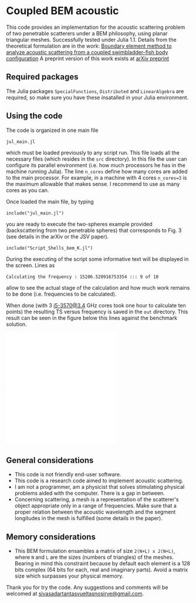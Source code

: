# Coupled BEM acoustic

This code provides an implementation for the acoustic scattering problem of two
penetrable scatterers under a BEM philosophy, using planar triangular meshes.
Successfully tested under Julia 1.1.
Details from the theoretical formulation are in the work:
[Boundary element method to analyze acoustic scattering from a coupled swimbladder-fish body configuration](https://www.sciencedirect.com/science/article/abs/pii/S0022460X20304405?via%3Dihub)
A preprint version of this work exists at [arXiv preprint](https://arxiv.org/abs/1909.11781)

## Required packages

The Julia packages `SpecialFunctions`, `Distributed` and `LinearAlgebra` are required,
so make sure you have these insatalled in your Julia environment.

## Using the code

The code is organized in one main file
```
jul_main.jl
```
which must be loaded previously to any script run. This file loads all the necessary
files (which resides in the `src` directory).
In this file the user can configure its parallel environment (i.e. how much processors
he has in the machine running Julia). The line `n_cores` define how many cores are 
added to the main processor. For example, in a machine with 4 cores `n_cores=3` is the
maximum allowable that makes sense. I recommend to use as many cores as you can.

Once loaded the main file, by typing
```
include("jul_main.jl")
```
you are ready to execute the two-spheres example provided (backscattering from two
penetrable spheres) that corresponds to Fig. 3 (see details in the arXiv or the
JSV paper).
```
include("Script_Shells_bem_K.jl")
```
During the executing of the script some informative text will be displayed in the
screen. Lines as
```
Calculating the frequency : 15206.520916753354 ::: 9 of 10
```
allow to see the actual stage of the calculation and how much work remains to be
done (i.e. frequencies to be calculated).

When done (with 3 i5-3570@3.4 GHz cores took one hour to calculate ten points) the
resulting TS versus frequency is saved in the `out` directory.
This result can be seen in the figure below this lines against the benchmark solution.

![image info](out/fig_test_spheres.pdf)
![image info](./out/fig_test_spheres.pdf)

## General considerations

* This code is not friendly end-user software.
* This code is a research code aimed to implement acoustic scattering.
* I am not a programmer, am a physicist that solves stimulating physical problems 
aided with the computer. There is a gap in between.
* Concerning scattering, a mesh is a representation of the scatterer's object 
appropriate only in a range of frequencies. Make sure that a proper relation
between the acoustic wavelength and the segment longitudes in the mesh is
fulfilled (some details in the paper).

## Memory considerations

* This BEM formulation ensambles a matrix of size `2(N+L) x 2(N+L)`, where `N` and `L`
are the sizes (numbers of triangles) of the meshes. Bearing in mind this constraint 
because by default each element is a 128 bits complex (64 bits for each, real and 
imaginary parts). Avoid a matrix size which surpasses your physical memory.


Thank you for try the code.
Any suggestions and comments will be welcomed at sivasadartantasvueltasnosirve@gmail.com.
